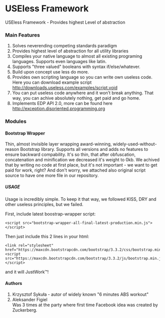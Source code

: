 # USEless Framework
USEless Framework - Provides highest Level of abstraction

### Main Features

1. Solves neverending competing standards paradigm
2. Provides highest level of abstraction for all utility libraries
3. Compiles your native language to almost all existing programing languages. Supports even languages like latin.
4. Supports "three valued" booleans with syntax if/else/whatever.
5. Build upon concept use less do more.
6. Provides own scripting language so you can write own useless code. Here you can download example script http://downloads.useless.com/examples/script.void
7. You can put useless code anywhere and it won’t break anything. That way, you can achive absolutely nothing, get paid and go home.
8. Implements EDP API 2.0, more can be found here http://exception.disoriented.programming.org

### Modules

#### Bootstrap Wrapper

Thin, almost invisible layer wrapping award-winning, widely-used-without-reason Bootstrap library. Supports all versions and adds no features to ensure backward compability. It's so thin, that after obfuscation, concatenation and minification we decreased it's weight to 0kb. We achived that by writing no code at first place, but it's not important - we want to get paid for work, right? And don't worry, we attached also original script source to have one more file in our repository.

##### USAGE
Usage is incredibly simple. To keep it that way, we followed KISS, DRY and other useless principles, but we failed.  

First, include latest boostrap-wrapper script:
```
<script src="bootstrap-wrapper-all-final-latest-production.min.js"></script>
```

Then just include this 2 lines in your html:
```
<link rel="stylesheet" href="https://maxcdn.bootstrapcdn.com/bootstrap/3.3.2/css/bootstrap.min.css">
<script src="https://maxcdn.bootstrapcdn.com/bootstrap/3.3.2/js/bootstrap.min.js"></script>
```

and it will JustWork&#8482;!

#### Authors

1. Krzysztof Sykuła - autor of widely known "6 minutes ABS workout"
2. Aleksander Figiel  
Was 3 times at the party where first time Facebook idea was created by Zuckerberg.

